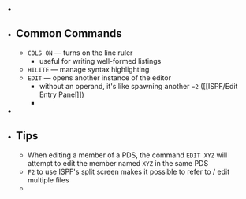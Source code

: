 -
- ## Common Commands
	- `COLS ON` — turns on the line ruler
		- useful for writing well-formed listings
	- `HILITE` — manage syntax highlighting
	- `EDIT` — opens another instance of the editor
		- without an operand, it's like spawning another `=2` ([[ISPF/Edit Entry Panel]])
		-
-
- ## Tips
	- When editing a member of a PDS, the command `EDIT XYZ` will attempt to edit the member named `XYZ` in the same PDS
	- `F2` to use ISPF's split screen makes it possible to refer to / edit multiple files
	-